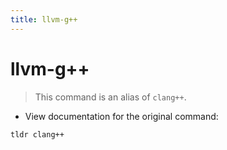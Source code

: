 ```yaml
---
title: llvm-g++
---
```

# llvm-g++

> This command is an alias of `clang++`.

- View documentation for the original command:

`tldr clang++`
